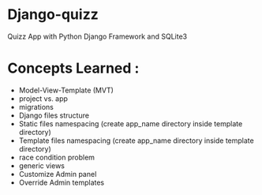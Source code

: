 # Django-quizz
Quizz App with Python Django Framework and SQLite3

# Concepts Learned :
- Model-View-Template (MVT)
- project vs. app
- migrations
- Django files structure 
- Static files namespacing (create app_name directory inside template directory)
- Template files namespacing (create app_name directory inside template directory)
- race condition problem
- generic views
- Customize Admin panel
- Override Admin templates
